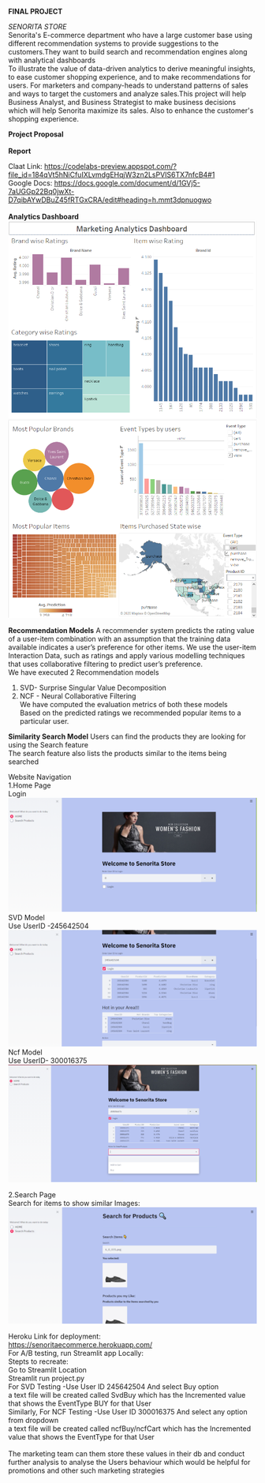 **FINAL PROJECT**<br>

*SENORITA STORE*<br>
Senorita's E-commerce department who have a large customer base using different recommendation systems to provide suggestions to the customers.They want to build search and recommendation engines along with analytical dashboards<br>
To illustrate the value of data-driven analytics to derive meaningful insights, to ease customer shopping experience, and to make recommendations for users. For marketers and company-heads to understand patterns of sales and ways to target the customers and analyze sales.This project will help Business Analyst, and Business Strategist to make business decisions which will help Senorita maximize its sales. Also to enhance the customer's shopping experience.


**Project Proposal**<br>
<br>
**Report**<br>

Claat Link: https://codelabs-preview.appspot.com/?file_id=184qVt5hNiCfuIXLvmdgEHqjW3zn2LsPVIS6TX7nfcB4#1 <br>
Google Docs: https://docs.google.com/document/d/1GVj5-7aUGGp22Bq0jwXt-D7qibAYwDBuZ45fRTGxCRA/edit#heading=h.mmt3dpnuogwo <br>
<br>
**Analytics Dashboard**<br>
![](TableauDashboards/MarketingAnalytics.png)<br>
![](TableauDashboards/ProductAnalysis.png)<br>


























**Recommendation Models** 
A recommender system predicts the rating value of a user-item combination with an assumption that the training data available indicates a user’s preference for other items.
We use the user-item Interaction Data, such as ratings and apply various modelling techniques that uses collaborative filtering to predict user’s preference.<br>
We have executed 2 Recommendation models<br>
1. SVD- Surprise Singular Value Decomposition<br>
2. NCF - Neural Collaborative Filtering<br>
We have computed the evaluation metrics of both these models<br>
Based on the predicted ratings we recommended popular items to a particular user.<br>


**Similarity Search Model**
Users can find the products they are looking for using the Search feature<br>
The search feature also lists the products similar to the items being searched<br>

  
  Website Navigation<br>
  1.Home Page<br>
   Login<br>
    ![](Streamlit/Streamlit1.png)<br>
    SVD Model<br>Use UserID -245642504
    ![](Streamlit/Streamlit2.png)<br>
    Ncf Model<br>Use UserID- 300016375
   ![](Streamlit/Streamlit4.png)<br>
  
  
  2.Search Page<br>
   Search for items to show similar Images:<br>
  ![](Streamlit/Streamlit3.png)<br>
  
  
  Heroku Link for deployment:<br>
  https://senoritaecommerce.herokuapp.com/ 
  <br>
  For A/B testing, run Streamlit app Locally:<br>
  Stepts to recreate:<br>
  Go to Streamlit Location<br>
  Streamlit run project.py<br>
  For SVD Testing -Use User ID 245642504 And select Buy option<br>
  a text file will be created called SvdBuy which has the Incremented value that shows the EventType BUY for that User<br>
  Similarly, For NCF Testing -Use User ID 300016375 And select any option from dropdown<br>
  a text file will be created called ncfBuy/ncfCart which has the Incremented value that shows the EventType for that User<br>
  <br>
  The marketing team can them store these values in their db and conduct further analysis to analyse the Users behaviour which would be helpful for promotions and     other such marketing strategies
  
  
